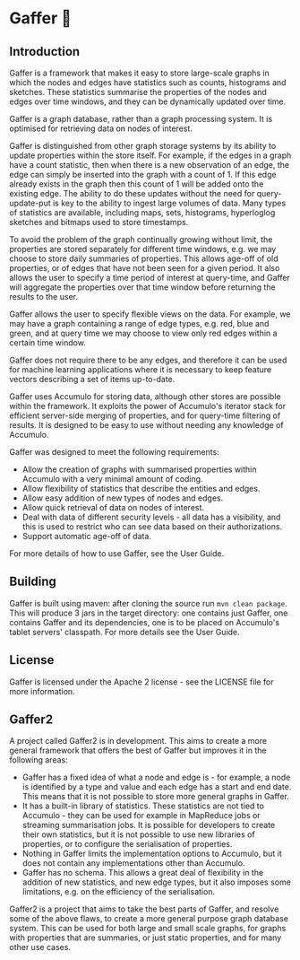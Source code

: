 Gaffer :eggplant:
======

Introduction
------------

Gaffer is a framework that makes it easy to store large-scale graphs in which the nodes and edges have
statistics such as counts, histograms and sketches. These statistics summarise the properties of the
   nodes and edges over time windows, and they can be dynamically updated over time.

Gaffer is a graph database, rather than a graph processing system. It is optimised for retrieving
data on nodes of interest.

Gaffer is distinguished from other graph storage systems by its ability to update properties within
the store itself. For example, if the edges in a graph have a count statistic, then when there is a new
observation of an edge, the edge can simply be inserted into the graph with a count of 1. If this
edge already exists in the graph then this count of 1 will be added onto the existing edge. The ability to
do these updates without the need for query-update-put is key to the ability to ingest large volumes
 of data. Many types of statistics are available, including maps, sets, histograms, hyperloglog sketches
 and bitmaps used to store timestamps.

To avoid the problem of the graph continually growing without limit, the properties are stored separately
for different time windows, e.g. we may choose to store daily summaries of properties. This allows age-off
of old properties, or of edges that have not been seen for a given period. It also allows the user
to specify a time period of interest at query-time, and Gaffer will aggregate the properties over
that time window before returning the results to the user.

Gaffer allows the user to specify flexible views on the data. For example, we may have a graph
containing a range of edge types, e.g. red, blue and green, and at query time we may choose to
view only red edges within a certain time window.

Gaffer does not require there to be any edges, and therefore it can be used for machine learning
applications where it is necessary to keep feature vectors describing a set of items up-to-date.

Gaffer uses Accumulo for storing data, although other stores are possible within the framework. It
exploits the power of Accumulo's iterator stack for efficient server-side merging of properties, and
for query-time filtering of results. It is designed to be easy to use without needing any knowledge
 of Accumulo.

Gaffer was designed to meet the following requirements:

- Allow the creation of graphs with summarised properties within Accumulo with a very minimal amount of coding.
- Allow flexibility of statistics that describe the entities and edges.
- Allow easy addition of new types of nodes and edges.
- Allow quick retrieval of data on nodes of interest.
- Deal with data of different security levels - all data has a visibility, and this is used to restrict who can
see data based on their authorizations.
- Support automatic age-off of data.

For more details of how to use Gaffer, see the User Guide.

Building
--------

Gaffer is built using maven: after cloning the source run `mvn clean package`. This will produce 3 jars
in the target directory: one contains just Gaffer, one contains Gaffer and its dependencies, one is to
be placed on Accumulo's tablet servers' classpath. For more details see the User Guide.

License
-------

Gaffer is licensed under the Apache 2 license - see the LICENSE file for more information.

Gaffer2
-------

A project called Gaffer2 is in development. This aims to create a more general framework that offers the best
of Gaffer but improves it in the following areas:

- Gaffer has a fixed idea of what a node and edge is - for example, a node is identified by a type and value and each edge
has a start and end date. This means that it is not possible to store more general graphs in Gaffer.
- It has a built-in library of statistics. These statistics are not tied to Accumulo - they can be used
for example in MapReduce jobs or streaming summarisation jobs. It is possible for developers to create their
own statistics, but it is not possible to use new libraries of properties, or to configure the serialisation
of properties.
- Nothing in Gaffer limits the implementation options to Accumulo, but it does not contain any implementations
other than Accumulo.
- Gaffer has no schema. This allows a great deal of flexibility in the addition of new statistics, and new edge
types, but it also imposes some limitations, e.g. on the efficiency of the serialisation.

Gaffer2 is a project that aims to take the best parts of Gaffer, and resolve some of the above flaws, to create a
more general purpose graph database system. This can be used for both large and small scale graphs,
for graphs with properties that are summaries, or just static properties, and for many other use cases.
